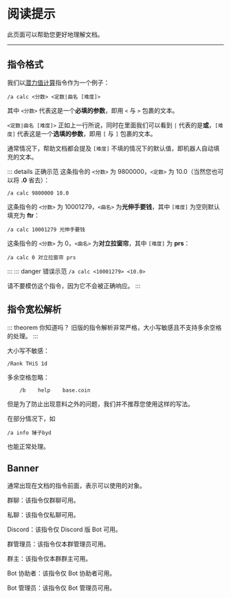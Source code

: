# 阅读提示

此页面可以帮助您更好地理解文档。

---

## 指令格式
我们以[潜力值计算](/module/arcaea/#潜力值计算)指令作为一个例子：
```
/a calc <分数> <定数|曲名 [难度]>
```
其中 `<分数>` 代表这是一个**必填的参数**，即用 `<` 与 `>` 包裹的文本。

`<定数|曲名 [难度]>` 正如上一行所说，同时在里面我们可以看到 `|` 代表的是**或**，`[难度]` 代表这是一个**选填的参数**，即用 `[` 与 `]` 包裹的文本。

通常情况下，帮助文档都会提及 `[难度]` 不填的情况下的默认值，即机器人自动填充的文本。

::: details 正确示范
这条指令的 `<分数>` 为 9800000，`<定数>` 为 10.0（当然您也可以将 **.0** 省去）：
```
/a calc 9800000 10.0
```
这条指令的 `<分数>` 为 10001279，`<曲名>` 为**光伸手要钱**，其中 `[难度]` 为空则默认填充为 **ftr**：
```
/a calc 10001279 光伸手要钱
```
这条指令的 `<分数>` 为 0，`<曲名>` 为**对立拉窗帘**，其中 `[难度]` 为 **prs**：
```
/a calc 0 对立拉窗帘 prs
```
:::
::: danger 错误示范
`/a calc <10001279> <10.0>`

请不要模仿这个指令，因为它不会被正确响应。
:::

## 指令宽松解析
::: theorem 你知道吗？
旧版的指令解析非常严格，大小写敏感且不支持多余空格的处理。
:::

大小写不敏感：
```
/Rank THiS 1d
```

多余空格忽略：
```
    /b    help    base.coin
```
但是为了防止出现意料之外的问题，我们并不推荐您使用这样的写法。

在部分情况下，如
```
/a info 锤子byd
```
也能正常处理。

## Banner
通常出现在文档的指令前面，表示可以使用的对象。

<span class="span-group">群聊</span>：该指令仅群聊可用。

<span class="span-friend">私聊</span>：该指令仅私聊可用。

<span class="span-discord">Discord</span>：该指令仅 Discord 版 Bot 可用。

<span class="span-admin">群管理员</span>：该指令仅本群管理员可用。

<span class="span-group">群主</span>：该指令仅本群群主可用。

<span class="span-bot-helper">Bot 协助者</span>：该指令仅 Bot 协助者可用。

<span class="span-bot-admin">Bot 管理员</span>：该指令仅 Bot 管理员可用。